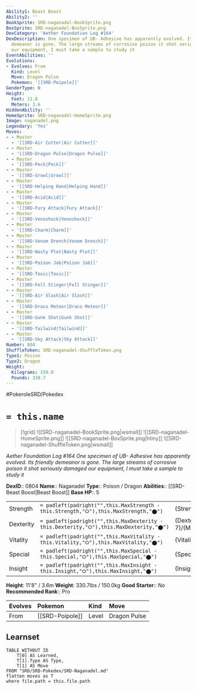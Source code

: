 ```yaml
---
Ability1: Beast Boost
Ability2: ''
BookSprite: SRD-naganadel-BookSprite.png
BoxSprite: SRD-naganadel-BoxSprite.png
DexCategory: 'Aether Foundation Log #164'
DexDescription: One specimen of UB- Adhesive has apparently evolved. Its friendly
  demeanor is gone. The large streams of corrosive poison it shot seriously damaged
  our equipment, I must take a sample to study it
EventAbilities: ''
Evolutions:
- Evolves: From
  Kind: Level
  Move: Dragon Pulse
  Pokemon: '[[SRD-Poipole]]'
GenderType: N
Height:
  Feet: 11.8
  Meters: 3.6
HiddenAbility: ''
HomeSprite: SRD-naganadel-HomeSprite.png
Image: naganadel.png
Legendary: 'Yes'
Moves:
- - Master
  - '[[SRD-Air Cutter|Air Cutter]]'
- - Master
  - '[[SRD-Dragon Pulse|Dragon Pulse]]'
- - Master
  - '[[SRD-Peck|Peck]]'
- - Master
  - '[[SRD-Growl|Growl]]'
- - Master
  - '[[SRD-Helping Hand|Helping Hand]]'
- - Master
  - '[[SRD-Acid|Acid]]'
- - Master
  - '[[SRD-Fury Attack|Fury Attack]]'
- - Master
  - '[[SRD-Venoshock|Venoshock]]'
- - Master
  - '[[SRD-Charm|Charm]]'
- - Master
  - '[[SRD-Venom Drench|Venom Drench]]'
- - Master
  - '[[SRD-Nasty Plot|Nasty Plot]]'
- - Master
  - '[[SRD-Poison Jab|Poison Jab]]'
- - Master
  - '[[SRD-Toxic|Toxic]]'
- - Master
  - '[[SRD-Fell Stinger|Fell Stinger]]'
- - Master
  - '[[SRD-Air Slash|Air Slash]]'
- - Master
  - '[[SRD-Draco Meteor|Draco Meteor]]'
- - Master
  - '[[SRD-Gunk Shot|Gunk Shot]]'
- - Master
  - '[[SRD-Tailwind|Tailwind]]'
- - Master
  - '[[SRD-Sky Attack|Sky Attack]]'
Number: 804
ShuffleToken: SRD-naganadel-ShuffleToken.png
Type1: Poison
Type2: Dragon
Weight:
  Kilograms: 150.0
  Pounds: 330.7
---
```


#PokeroleSRD/Pokedex

# `= this.name`

> [!grid]
> ![[SRD-naganadel-BookSprite.png|wsmall]]
> ![[SRD-naganadel-HomeSprite.png]]
> ![[SRD-naganadel-BoxSprite.png|htiny]]
> ![[SRD-naganadel-ShuffleToken.png|wsmall]]


*Aether Foundation Log #164*
*One specimen of UB- Adhesive has apparently evolved. Its friendly demeanor is gone. The large streams of corrosive poison it shot seriously damaged our equipment, I must take a sample to study it*

**DexID**:: 0804
**Name**:: Naganadel
**Type**:: Poison / Dragon
**Abilities**:: [[SRD-Beast Boost|Beast Boost]]
**Base HP**:: 5

|           |                                                                                        |                                          |
| --------- | -------------------------------------------------------------------------------------- | ---------------------------------------- |
| Strength  | `= padleft(padright("",this.MaxStrength - this.Strength,"⭘"),this.MaxStrength,"⬤")`    | (Strength::5)/(MaxStrength::5)   |
| Dexterity | `= padleft(padright("",this.MaxDexterity - this.Dexterity,"⭘"),this.MaxDexterity,"⬤")` | (Dexterity:: 7)/(MaxDexterity::7) |
| Vitality  | `= padleft(padright("",this.MaxVitality - this.Vitality,"⭘"),this.MaxVitality,"⬤")`    | (Vitality::5)/(MaxVitality::5)   |
| Special   | `= padleft(padright("",this.MaxSpecial - this.Special,"⭘"),this.MaxSpecial,"⬤")`       | (Special::7)/(MaxSpecial::7)     |
| Insight   | `= padleft(padright("",this.MaxInsight - this.Insight,"⭘"),this.MaxInsight,"⬤")`       | (Insight::5)/(MaxInsight::5)     |

**Height**: 11'8" / 3.6m
**Weight**: 330.7lbs / 150.0kg
**Good Starter**:: No
**Recommended Rank**:: Pro

| Evolves   | Pokemon         | Kind   | Move         |
|:----------|:----------------|:-------|:-------------|
| From      | [[SRD-Poipole]] | Level  | Dragon Pulse |

## Learnset

```dataview
TABLE WITHOUT ID
    T[0] AS Learned,
    T[1].Type AS Type,
    T[1] AS Move
FROM "SRD/SRD-Pokedex/SRD-Naganadel.md"
flatten moves as T
where file.path = this.file.path
```
